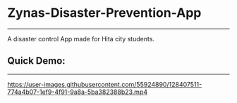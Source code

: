 # Zynas-Disaster-Prevention-App  
____
A disaster control App made for Hita city students.  

## Quick Demo:
___
https://user-images.githubusercontent.com/55924890/128407511-774a4b07-1ef9-4f91-9a8a-5ba382388b23.mp4



